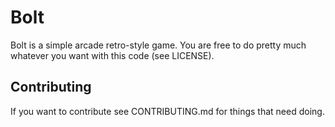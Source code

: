 # Bolt
Bolt is a simple arcade retro-style game. You are free to do pretty much whatever you want with this code (see LICENSE).

## Contributing
If you want to contribute see CONTRIBUTING.md for things that need doing.
